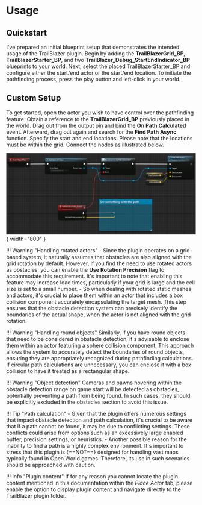 # Usage

## Quickstart

I've prepared an initial blueprint setup that demonstrates the intended usage of the TrailBlazer plugin. Begin by adding the **TrailBlazerGrid_BP**, **TrailBlazerStarter_BP**, and two **TrailBlazer_Debug_StartEndIndicator_BP** blueprints to your world. Next, select the placed TrailBlazerStarter_BP and configure either the start/end actor or the start/end location. To initiate the pathfinding process, press the play button and left-click in your world.

## Custom Setup

To get started, open the actor you wish to have control over the pathfinding feature. Obtain a reference to the **TrailBlazerGrid_BP** previously placed in the world. Drag out from the output pin and bind the **On Path Calculated** event. Afterward, drag out again and search for the **Find Path Async** function.
Specify the start and end locations. Please note that the locations must be within the grid.
Connect the nodes as illustrated below.

![Get Path Locations](../assets/images/trail-blazer/custom-setup-1.PNG){ width="800" }


!!! Warning "Handling rotated actors"
    - Since the plugin operates on a grid-based system, it naturally assumes that obstacles are also aligned with the grid rotation by default. However, if you find the need to use rotated actors as obstacles, you can enable the **Use Rotation Precision** flag to accommodate this requirement. It's important to note that enabling this feature may increase load times, particularly if your grid is large and the cell size is set to a small number.
    - So when dealing with rotated static meshes and actors, it's crucial to place them within an actor that includes a box collision component accurately encapsulating the target mesh. This step ensures that the obstacle detection system can precisely identify the boundaries of the actual shape, when the actor is not aligned with the grid rotation.

!!! Warning "Handling round objects"
    Similarly, if you have round objects that need to be considered in obstacle detection, it's advisable to enclose them within an actor featuring a sphere collision component. This approach allows the system to accurately detect the boundaries of round objects, ensuring they are appropriately recognized during pathfinding calculations. If circular path calculations are unnecessary, you can enclose it with a box collision to have it treated as a rectangular shape.

!!! Warning "Object detection"
    Cameras and pawns hovering within the obstacle detection range on game start will be detected as obstacles, potentially preventing a path from being found. In such cases, they should be explicitly excluded in the obstacles section to avoid this issue.

!!! Tip "Path calculation"
    - Given that the plugin offers numerous settings that impact obstacle detection and path calculation, it's crucial to be aware that if a path cannot be found, it may be due to conflicting settings.  These conflicts could arise from options such as an excessively large enabled buffer, precision settings, or heuristics.
    - Another possible reason for the inability to find a path is a highly complex environment. It's important to stress that this plugin is {==NOT==} designed for handling vast maps typically found in Open World games. Therefore, its use in such scenarios should be approached with caution.

!!! Info "Plugin content"
    If for any reason you cannot locate the plugin content mentioned in this documentation within the _Place Actor_ tab, please enable the option to display plugin content and navigate directly to the TrailBlazer plugin folder.